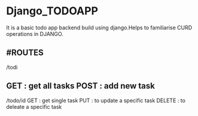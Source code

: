 # Django_TODOAPP
It is a basic todo app backend build using django.Helps to familiarise CURD operations in DJANGO.

#ROUTES
-------------------------------
/todi

GET : get all tasks
POST : add new task 
--------------------------------
/todo/id
GET : get single task
PUT : to update a specific task
DELETE : to deleate a specific task
